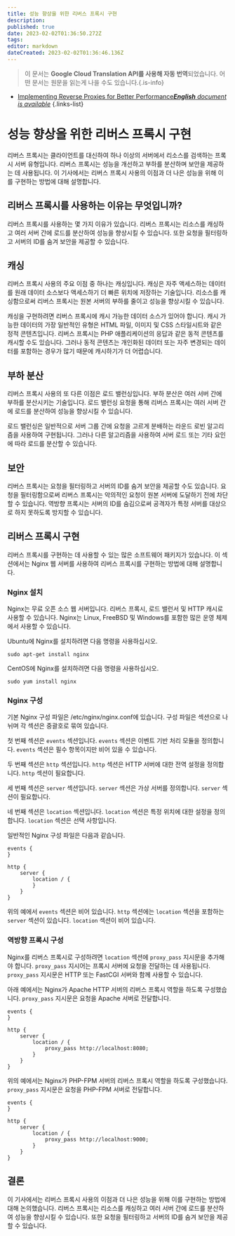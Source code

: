 ```yaml
---
title: 성능 향상을 위한 리버스 프록시 구현
description: 
published: true
date: 2023-02-02T01:36:50.272Z
tags: 
editor: markdown
dateCreated: 2023-02-02T01:36:46.136Z
---
```


> 이 문서는 **Google Cloud Translation API를 사용해 자동 번역**되었습니다.
어떤 문서는 원문을 읽는게 나을 수도 있습니다.{.is-info}



- [Implementing Reverse Proxies for Better Performance***English** document is available*](/en/Knowledge-base/Backend/implementing-reverse-proxies-for-better-performance)
{.links-list}


# 성능 향상을 위한 리버스 프록시 구현

리버스 프록시는 클라이언트를 대신하여 하나 이상의 서버에서 리소스를 검색하는 프록시 서버 유형입니다. 리버스 프록시는 성능을 개선하고 부하를 분산하며 보안을 제공하는 데 사용됩니다. 이 기사에서는 리버스 프록시 사용의 이점과 더 나은 성능을 위해 이를 구현하는 방법에 대해 설명합니다.

## 리버스 프록시를 사용하는 이유는 무엇입니까?

리버스 프록시를 사용하는 몇 가지 이유가 있습니다. 리버스 프록시는 리소스를 캐싱하고 여러 서버 간에 로드를 분산하여 성능을 향상시킬 수 있습니다. 또한 요청을 필터링하고 서버의 ID를 숨겨 보안을 제공할 수 있습니다.

## 캐싱

리버스 프록시 사용의 주요 이점 중 하나는 캐싱입니다. 캐싱은 자주 액세스하는 데이터를 원래 데이터 소스보다 액세스하기 더 빠른 위치에 저장하는 기술입니다. 리소스를 캐싱함으로써 리버스 프록시는 원본 서버의 부하를 줄이고 성능을 향상시킬 수 있습니다.

캐싱을 구현하려면 리버스 프록시에 캐시 가능한 데이터 소스가 있어야 합니다. 캐시 가능한 데이터의 가장 일반적인 유형은 HTML 파일, 이미지 및 CSS 스타일시트와 같은 정적 콘텐츠입니다. 리버스 프록시는 PHP 애플리케이션의 응답과 같은 동적 콘텐츠를 캐시할 수도 있습니다. 그러나 동적 콘텐츠는 개인화된 데이터 또는 자주 변경되는 데이터를 포함하는 경우가 많기 때문에 캐시하기가 더 어렵습니다.

## 부하 분산

리버스 프록시 사용의 또 다른 이점은 로드 밸런싱입니다. 부하 분산은 여러 서버 간에 부하를 분산시키는 기술입니다. 로드 밸런싱 요청을 통해 리버스 프록시는 여러 서버 간에 로드를 분산하여 성능을 향상시킬 수 있습니다.

로드 밸런싱은 일반적으로 서버 그룹 간에 요청을 고르게 분배하는 라운드 로빈 알고리즘을 사용하여 구현됩니다. 그러나 다른 알고리즘을 사용하여 서버 로드 또는 기타 요인에 따라 로드를 분산할 수 있습니다.

## 보안

리버스 프록시는 요청을 필터링하고 서버의 ID를 숨겨 보안을 제공할 수도 있습니다. 요청을 필터링함으로써 리버스 프록시는 악의적인 요청이 원본 서버에 도달하기 전에 차단할 수 있습니다. 역방향 프록시는 서버의 ID를 숨김으로써 공격자가 특정 서버를 대상으로 하지 못하도록 방지할 수 있습니다.

## 리버스 프록시 구현

리버스 프록시를 구현하는 데 사용할 수 있는 많은 소프트웨어 패키지가 있습니다. 이 섹션에서는 Nginx 웹 서버를 사용하여 리버스 프록시를 구현하는 방법에 대해 설명합니다.

### Nginx 설치

Nginx는 무료 오픈 소스 웹 서버입니다. 리버스 프록시, 로드 밸런서 및 HTTP 캐시로 사용할 수 있습니다. Nginx는 Linux, FreeBSD 및 Windows를 포함한 많은 운영 체제에서 사용할 수 있습니다.

Ubuntu에 Nginx를 설치하려면 다음 명령을 사용하십시오.

```
sudo apt-get install nginx
```

CentOS에 Nginx를 설치하려면 다음 명령을 사용하십시오.

```
sudo yum install nginx
```

### Nginx 구성

기본 Nginx 구성 파일은 /etc/nginx/nginx.conf에 있습니다. 구성 파일은 섹션으로 나뉘며 각 섹션은 중괄호로 묶여 있습니다.

첫 번째 섹션은 ```events``` 섹션입니다. ```events``` 섹션은 이벤트 기반 처리 모듈을 정의합니다. ```events``` 섹션은 필수 항목이지만 비어 있을 수 있습니다.

두 번째 섹션은 ```http``` 섹션입니다. ```http``` 섹션은 HTTP 서버에 대한 전역 설정을 정의합니다. ```http``` 섹션이 필요합니다.

세 번째 섹션은 ```server``` 섹션입니다. ```server``` 섹션은 가상 서버를 정의합니다. ```server``` 섹션이 필요합니다.

네 번째 섹션은 ```location``` 섹션입니다. ```location``` 섹션은 특정 위치에 대한 설정을 정의합니다. ```location``` 섹션은 선택 사항입니다.

일반적인 Nginx 구성 파일은 다음과 같습니다.

```
events {
}

http {
    server {
        location / {
        }
    }
}
```

위의 예에서 ```events``` 섹션은 비어 있습니다. ```http``` 섹션에는 ```location``` 섹션을 포함하는 ```server``` 섹션이 있습니다. ```location``` 섹션이 비어 있습니다.

### 역방향 프록시 구성

Nginx를 리버스 프록시로 구성하려면 ```location``` 섹션에 ```proxy_pass``` 지시문을 추가해야 합니다. ```proxy_pass``` 지시어는 프록시 서버에 요청을 전달하는 데 사용됩니다. ```proxy_pass``` 지시문은 HTTP 또는 FastCGI 서버와 함께 사용할 수 있습니다.

아래 예에서는 Nginx가 Apache HTTP 서버의 리버스 프록시 역할을 하도록 구성했습니다. ```proxy_pass``` 지시문은 요청을 Apache 서버로 전달합니다.

```
events {
}

http {
    server {
        location / {
            proxy_pass http://localhost:8080;
        }
    }
}
```

위의 예에서는 Nginx가 PHP-FPM 서버의 리버스 프록시 역할을 하도록 구성했습니다. ```proxy_pass``` 지시문은 요청을 PHP-FPM 서버로 전달합니다.

```
events {
}

http {
    server {
        location / {
            proxy_pass http://localhost:9000;
        }
    }
}
```

## 결론

이 기사에서는 리버스 프록시 사용의 이점과 더 나은 성능을 위해 이를 구현하는 방법에 대해 논의했습니다. 리버스 프록시는 리소스를 캐싱하고 여러 서버 간에 로드를 분산하여 성능을 향상시킬 수 있습니다. 또한 요청을 필터링하고 서버의 ID를 숨겨 보안을 제공할 수 있습니다.
